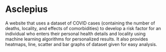 # Asclepius
A website that uses a dataset of COVID cases (containing the number of deaths, locality, and effects of comorbidities) to develop a risk factor for an  individual who enters their personal health details and locality using machine learning algorithms for personalized results. It also provides heatmaps, line, scatter and bar graphs of dataset given for easy analysis.
